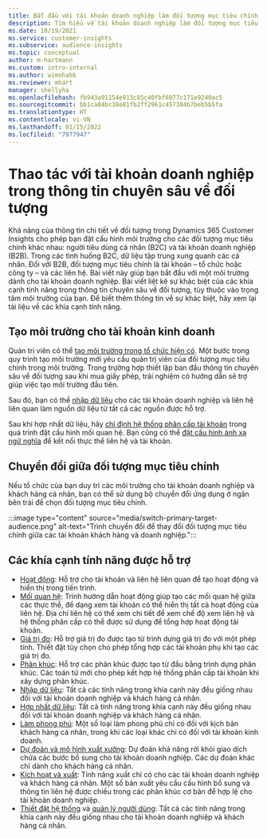 ```yaml
---
title: Bắt đầu với tài khoản doanh nghiệp làm đối tượng mục tiêu chính
description: Tìm hiểu về tài khoản doanh nghiệp làm đối tượng mục tiêu chính Dynamics 365 Customer Insights.
ms.date: 10/19/2021
ms.service: customer-insights
ms.subservice: audience-insights
ms.topic: conceptual
author: m-hartmann
ms.custom: intro-internal
ms.author: wimohabb
ms.reviewer: mhart
manager: shellyha
ms.openlocfilehash: fb943a91154e913c85c40fbf6077c171e9240ac5
ms.sourcegitcommit: bb1ca84bc38e81fb2ff2961c457384b7beb5b5fa
ms.translationtype: HT
ms.contentlocale: vi-VN
ms.lasthandoff: 01/15/2022
ms.locfileid: "7977947"
---
```

# <a name="work-with-business-accounts-in-audience-insights"></a>Thao tác với tài khoản doanh nghiệp trong thông tin chuyên sâu về đối tượng

Khả năng của thông tin chi tiết về đối tượng trong Dynamics 365 Customer Insights cho phép bạn đặt cấu hình môi trường cho các đối tượng mục tiêu chính khác nhau: người tiêu dùng cá nhân (B2C) và tài khoản doanh nghiệp (B2B). Trong các tình huống B2C, dữ liệu tập trung xung quanh các cá nhân. Đối với B2B, đối tượng mục tiêu chính là tài khoản – tổ chức hoặc công ty – và các liên hệ. Bài viết này giúp bạn bắt đầu với một môi trường dành cho tài khoản doanh nghiệp. Bài viết liệt kê sự khác biệt của các khía cạnh tính năng trong thông tin chuyên sâu về đối tượng, tùy thuộc vào trọng tâm môi trường của bạn. Để biết thêm thông tin về sự khác biệt, hãy xem lại tài liệu về các khía cạnh tính năng. 

## <a name="create-an-environment-for-business-accounts"></a>Tạo môi trường cho tài khoản kinh doanh

Quản trị viên có thể [tạo môi trường trong tổ chức hiện có](create-environment.md). Một bước trong quy trình tạo môi trường mới yêu cầu quản trị viên của đối tượng mục tiêu chính trong môi trường. Trong trường hợp thiết lập ban đầu thông tin chuyên sâu về đối tượng sau khi mua giấy phép, trải nghiệm có hướng dẫn sẽ trợ giúp việc tạo môi trường đầu tiên.

Sau đó, bạn có thể [nhập dữ liệu](data-sources.md) cho các tài khoản doanh nghiệp và liên hệ liên quan làm nguồn dữ liệu từ tất cả các nguồn được hỗ trợ.

Sau khi hợp nhất dữ liệu, hãy [chỉ định hệ thống phân cấp tài khoản](relationships.md#set-up-account-hierarchies) trong quá trình đặt cấu hình mối quan hệ. Bạn cũng có thể [đặt cấu hình ánh xạ ngữ nghĩa](semantic-mappings.md) để kết nối thực thể liên hệ và tài khoản. 

## <a name="switch-between-primary-target-audience"></a>Chuyển đổi giữa đối tượng mục tiêu chính

Nếu tổ chức của bạn duy trì các môi trường cho tài khoản doanh nghiệp và khách hàng cá nhân, bạn có thể sử dụng bộ chuyển đổi ứng dụng ở ngăn bên trái để chọn đối tượng mục tiêu chính.

:::image type="content" source="media/switch-primary-target-audience.png" alt-text="Trình chuyển đổi để thay đổi đối tượng mục tiêu chính giữa các tài khoản khách hàng và doanh nghiệp.":::

## <a name="supported-feature-areas"></a>Các khía cạnh tính năng được hỗ trợ

- [Hoạt động](activities.md): Hỗ trợ cho tài khoản và liên hệ liên quan để tạo hoạt động và hiển thị trong tiến trình.
- [Mối quan hệ](relationships.md): Trình hướng dẫn hoạt động giúp tạo các mối quan hệ giữa các thực thể, để dạng xem tài khoản có thể hiển thị tất cả hoạt động của liên hệ. Địa chỉ liên hệ có thể xem chi tiết để xem chế độ xem liên hệ và hệ thống phân cấp có thể được sử dụng để tổng hợp hoạt động tài khoản.
- [Giá trị đo](measures.md): Hỗ trợ giá trị đo được tạo từ trình dựng giá trị đo với một phép tính. Thiết đặt tùy chọn cho phép tổng hợp các tài khoản phụ khi tạo các giá trị đo.
- [Phân khúc](segments.md): Hỗ trợ các phân khúc được tạo từ đầu bằng trình dựng phân khúc. Các toán tử mới cho phép kết hợp hệ thống phân cấp tài khoản khi xây dựng phân khúc.
- [Nhập dữ liệu](data-sources.md): Tất cả các tính năng trong khía cạnh này đều giống nhau đối với tài khoản doanh nghiệp và khách hàng cá nhân.
- [Hợp nhất dữ liệu](data-unification.md): Tất cả tính năng trong khía cạnh này đều giống nhau đối với tài khoản doanh nghiệp và khách hàng cá nhân.
- [Làm phong phú](enrichment-hub.md): Một số loại làm phong phú chỉ có đối với kịch bản khách hàng cá nhân, trong khi các loại khác chỉ có đối với tài khoản kinh doanh.
- [Dự đoán và mô hình xuất xưởng](predictions-overview.md): Dự đoán khả năng rời khỏi giao dịch chứa các bước bổ sung cho tài khoản doanh nghiệp. Các dự đoán khác chỉ dành cho khách hàng cá nhân.
- [Kích hoạt và xuất](export-destinations.md): Tính năng xuất chỉ có cho các tài khoản doanh nghiệp và khách hàng cá nhân. Một số bản xuất yêu cầu cấu hình bổ sung và thông tin liên hệ được chiếu trong các phân khúc cơ bản để hợp lệ cho tài khoản doanh nghiệp.
- [Thiết đặt hệ thống](system.md) và [quản lý người dùng](permissions.md): Tất cả các tính năng trong khía cạnh này đều giống nhau cho tài khoản doanh nghiệp và khách hàng cá nhân.

